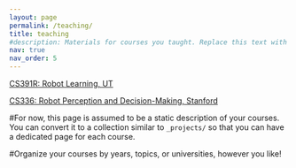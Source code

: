 ```yaml
---
layout: page
permalink: /teaching/
title: teaching
#description: Materials for courses you taught. Replace this text with your description.
nav: true
nav_order: 5
---
```


[CS391R: Robot Learning, UT](https://www.cs.utexas.edu/~robertom/cs391r_fall2022/)

[CS336: Robot Perception and Decision-Making, Stanford](http://cs336.stanford.edu/)

#For now, this page is assumed to be a static description of your courses. You can convert it to a collection similar to `_projects/` so that you can have a dedicated page for each course.

#Organize your courses by years, topics, or universities, however you like!

